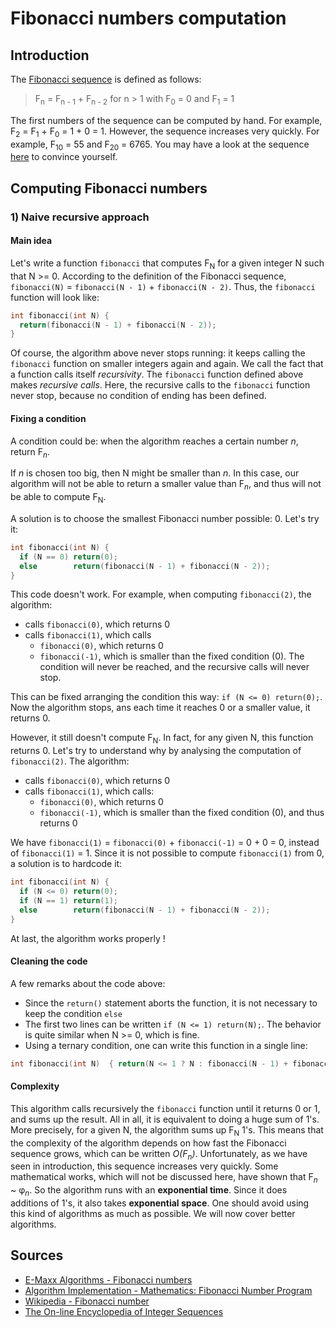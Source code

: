 # Fibonacci numbers computation 

## Introduction

The [Fibonacci sequence](https://en.wikipedia.org/wiki/Fibonacci_number) is defined as follows:
> F<sub>n</sub> = F<sub>n - 1</sub> + F<sub>n - 2</sub> for n > 1
> with F<sub>0</sub> = 0 and F<sub>1</sub> = 1

The first numbers of the sequence can be computed by hand.
For example, F<sub>2</sub> = F<sub>1</sub> + F<sub>0</sub> = 1 + 0 = 1.
However, the sequence increases very quickly. For example, F<sub>10</sub> = 55 and F<sub>20</sub> = 6765.
You may have a look at the sequence [here](https://oeis.org/A000045) to convince yourself.

## Computing Fibonacci numbers

### 1) Naive recursive approach

#### Main idea
Let's write a function ```fibonacci``` that computes F<sub>N</sub> for a given integer N such that N >= 0.
According to the definition of the Fibonacci sequence, ```fibonacci(N)``` = ```fibonacci(N - 1)``` + ```fibonacci(N - 2)```.
Thus, the ```fibonacci``` function will look like:
```cpp
int fibonacci(int N) {
  return(fibonacci(N - 1) + fibonacci(N - 2));
}
```
Of course, the algorithm above never stops running: it keeps calling the ```fibonacci``` function on smaller integers again and again.
We call the fact that a function calls itself _recursivity_.
The ```fibonacci``` function defined above makes _recursive calls_.
Here, the recursive calls to the ```fibonacci``` function never stop, because no condition of ending has been defined.

#### Fixing a condition
A condition could be: when the algorithm reaches a certain number _n_, return F<sub>_n_</sub>.

If _n_ is chosen too big, then N might be smaller than _n_.
In this case, our algorithm will not be able to return a smaller value than F<sub>_n_</sub>, and thus will not be able to compute F<sub>N</sub>.

A solution is to choose the smallest Fibonacci number possible: 0. Let's try it:
```cpp
int fibonacci(int N) {
  if (N == 0) return(0);
  else        return(fibonacci(N - 1) + fibonacci(N - 2));
}
```
This code doesn't work. For example, when computing ```fibonacci(2)```, the algorithm:
* calls ```fibonacci(0)```, which returns 0
* calls ```fibonacci(1)```, which calls
  - ```fibonacci(0)```, which returns 0
  - ```fibonacci(-1)```, which is smaller than the fixed condition (0).
The condition will never be reached, and the recursive calls will never stop.

This can be fixed arranging the condition this way: ```if (N <= 0) return(0);```.
Now the algorithm stops, ans each time it reaches 0 or a smaller value, it returns 0.

However, it still doesn't compute F<sub>N</sub>.
In fact, for any given N, this function returns 0.
Let's try to understand why by analysing the computation of ```fibonacci(2)```.
The algorithm:
* calls ```fibonacci(0)```, which returns 0
* calls ```fibonacci(1)```, which calls:
  - ```fibonacci(0)```, which returns 0
  - ```fibonacci(-1)```, which is smaller than the fixed condition (0), and thus returns 0

We have ```fibonacci(1)``` = ```fibonacci(0)``` + ```fibonacci(-1)``` = 0 + 0 = 0, instead of ```fibonacci(1)``` = 1.
Since it is not possible to compute ```fibonacci(1)``` from 0, a solution is to hardcode it:
```cpp
int fibonacci(int N) {
  if (N <= 0) return(0);
  if (N == 1) return(1);
  else        return(fibonacci(N - 1) + fibonacci(N - 2));
}
```
At last, the algorithm works properly !

#### Cleaning the code
A few remarks about the code above:
* Since the ```return()``` statement aborts the function, it is not necessary to keep the condition ```else```
* The first two lines can be written ```if (N <= 1) return(N);```.
The behavior is quite similar when N >= 0, which is fine.
* Using a ternary condition, one can write this function in a single line:
```cpp
int fibonacci(int N)  { return(N <= 1 ? N : fibonacci(N - 1) + fibonacci(N - 2)); }
```

#### Complexity
This algorithm calls recursively the ```fibonacci``` function until it returns 0 or 1, and sums up the result.
All in all, it is equivalent to doing a huge sum of 1's.
More precisely, for a given N, the algorithm sums up F<sub>N</sub> 1's.
This means that the complexity of the algorithm depends on how fast the Fibonacci sequence grows, which can be written _O(F<sub>n</sub>)_.
Unfortunately, as we have seen in introduction, this sequence increases very quickly.
Some mathematical works, which will not be discussed here, have shown that F<sub>_n_</sub> ~ &phi;<sub>_n_</sub>.
So the algorithm runs with an **exponential time**.
Since it does additions of 1's, it also takes **exponential space**.
One should avoid using this kind of algorithms as much as possible.
We will now cover better algorithms.

## Sources

* [E-Maxx Algorithms - Fibonacci numbers](https://cp-algorithms.com/algebra/fibonacci-numbers.html)
* [Algorithm Implementation - Mathematics: Fibonacci Number Program](https://en.wikibooks.org/wiki/Algorithm_Implementation/Mathematics/Fibonacci_Number_Program)
* [Wikipedia - Fibonacci number](https://en.wikipedia.org/wiki/Fibonacci_number)
* [The On-line Encyclopedia of Integer Sequences](https://oeis.org/A000045)
